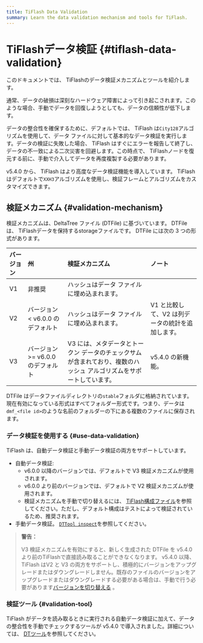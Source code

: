 ```yaml
---
title: TiFlash Data Validation
summary: Learn the data validation mechanism and tools for TiFlash.
---
```


# TiFlashデータ検証 {#tiflash-data-validation}

このドキュメントでは、 TiFlashのデータ検証メカニズムとツールを紹介します。

通常、データの破損は深刻なハードウェア障害によって引き起こされます。このような場合、手動でデータを回復しようとしても、データの信頼性が低下します。

データの整合性を確保するために、デフォルトでは、 TiFlash は`City128`アルゴリズムを使用して、データ ファイルに対して基本的なデータ検証を実行します。データの検証に失敗した場合、 TiFlash はすぐにエラーを報告して終了し、データの不一致による二次災害を回避します。この時点で、 TiFlashノードを復元する前に、手動で介入してデータを再度複製する必要があります。

v5.4.0 から、 TiFlash はより高度なデータ検証機能を導入しています。 TiFlash はデフォルトで`XXH3`アルゴリズムを使用し、検証フレームとアルゴリズムをカスタマイズできます。

## 検証メカニズム {#validation-mechanism}

検証メカニズムは、DeltaTree ファイル (DTFile) に基づいています。 DTFile は、 TiFlashデータを保持するstorageファイルです。 DTFile には次の 3 つの形式があります。

| バージョン | 州                         | 検証メカニズム                                                      | ノート                         |
| :---- | :------------------------ | :----------------------------------------------------------- | :-------------------------- |
| V1    | 非推奨                       | ハッシュはデータ ファイルに埋め込まれます。                                       |                             |
| V2    | バージョン &lt; v6.0.0 のデフォルト  | ハッシュはデータ ファイルに埋め込まれます。                                       | V1 と比較して、V2 は列データの統計を追加します。 |
| V3    | バージョン &gt;= v6.0.0 のデフォルト | V3 には、メタデータとトークン データのチェックサムが含まれており、複数のハッシュ アルゴリズムをサポートしています。 | v5.4.0 の新機能。                |

DTFile はデータファイルディレクトリの`stable`フォルダに格納されています。現在有効になっている形式はすべてフォルダー形式です。つまり、データは`dmf_<file id>`のような名前のフォルダーの下にある複数のファイルに保存されます。

### データ検証を使用する {#use-data-validation}

TiFlash は、自動データ検証と手動データ検証の両方をサポートしています。

-   自動データ検証:
    -   v6.0.0 以降のバージョンでは、デフォルトで V3 検証メカニズムが使用されます。
    -   v6.0.0 より前のバージョンでは、デフォルトで V2 検証メカニズムが使用されます。
    -   検証メカニズムを手動で切り替えるには、 [TiFlash構成ファイル](/tiflash/tiflash-configuration.md#configure-the-tiflashtoml-file)を参照してください。ただし、デフォルト構成はテストによって検証されているため、推奨されます。
-   手動データ検証。 [`DTTool inspect`](/tiflash/tiflash-command-line-flags.md#dttool-inspect)を参照してください。

> **警告：**
>
> V3 検証メカニズムを有効にすると、新しく生成された DTFile を v5.4.0 より前のTiFlashで直接読み取ることができなくなります。 v5.4.0 以降、 TiFlash はV2 と V3 の両方をサポートし、積極的にバージョンをアップグレードまたはダウングレードしません。既存のファイルのバージョンをアップグレードまたはダウングレードする必要がある場合は、手動で行う必要があります[バージョンを切り替える](/tiflash/tiflash-command-line-flags.md#dttool-migrate) 。

### 検証ツール {#validation-tool}

TiFlash がデータを読み取るときに実行される自動データ検証に加えて、データの整合性を手動でチェックするツールが v5.4.0 で導入されました。詳細については、 [DTツール](/tiflash/tiflash-command-line-flags.md#dttool-inspect)を参照してください。
